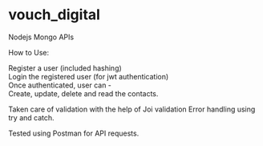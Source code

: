 # vouch_digital
Nodejs Mongo APIs

How to Use:

Register a user (included hashing)<br>
Login the registered user (for jwt authentication)<br>
Once authenticated, user can - <br>
Create, update, delete and read the contacts.<br>

Taken care of validation with the help of Joi validation
Error handling using try and catch.

Tested using Postman for API requests.


